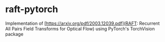 # raft-pytorch
Implementation of [https://arxiv.org/pdf/2003.12039.pdf](RAFT: Recurrent All Pairs Field Transforms for Optical Flow) using PyTorch's TorchVision package
